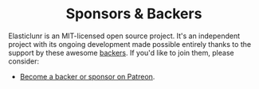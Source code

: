 <h1 align="center">Sponsors &amp; Backers</h1>

Elasticlunr is an MIT-licensed open source project. It's an independent project with its ongoing development made possible entirely thanks to the support by these awesome [backers](https://github.com/heywhy/ex_elasticlunr/blob/dev/BACKERS.md). If you'd like to join them, please consider:

- [Become a backer or sponsor on Patreon](https://www.patreon.com/atandarash).